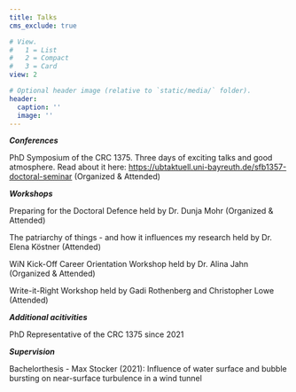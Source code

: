 ```yaml
---
title: Talks
cms_exclude: true

# View.
#   1 = List
#   2 = Compact
#   3 = Card
view: 2

# Optional header image (relative to `static/media/` folder).
header:
  caption: ''
  image: ''
---
```


***Conferences***

PhD Symposium of the CRC 1375. Three days of exciting talks and good atmosphere. Read about it here: https://ubtaktuell.uni-bayreuth.de/sfb1357-doctoral-seminar (Organized & Attended)

***Workshops***

Preparing for the Doctoral Defence held by Dr. Dunja Mohr (Organized & Attended)

The patriarchy of things - and how it influences my research held by Dr. Elena Köstner (Attended)

WiN Kick-Off Career Orientation Workshop held by Dr. Alina Jahn (Organized & Attended)

Write-it-Right Workshop held by Gadi Rothenberg and Christopher Lowe (Attended)

***Additional acitivities***

PhD Representative of the CRC 1375 since 2021

***Supervision***

Bachelorthesis - Max Stocker (2021): Influence of water surface and bubble bursting on near-surface turbulence in a wind tunnel

